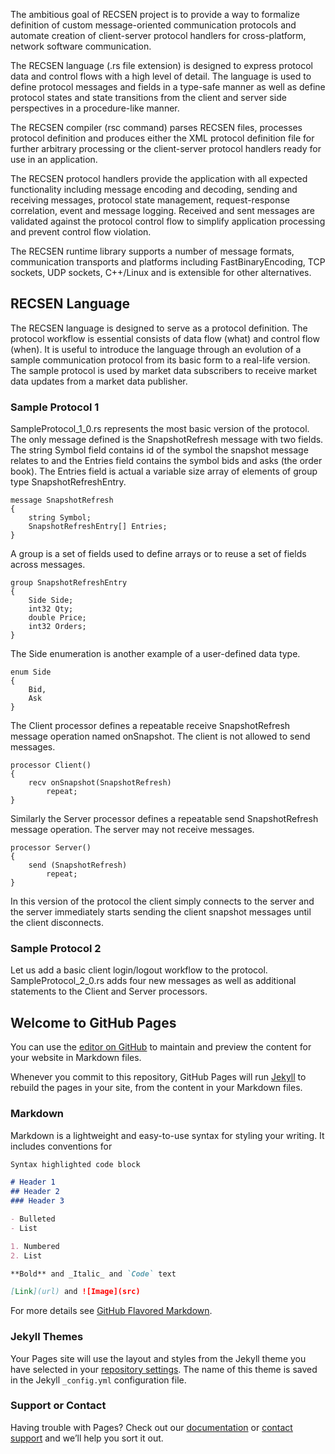 The ambitious goal of RECSEN project is to provide a way to formalize definition of custom message-oriented communication protocols and automate creation of client-server protocol handlers for cross-platform, network software communication.

The RECSEN language (.rs file extension) is designed to express protocol data and control flows with a high level of detail. The language is used to define protocol messages and fields in a type-safe manner as well as define protocol states and state transitions from the client and server side perspectives in a procedure-like manner.

The RECSEN compiler (rsc command) parses RECSEN files, processes protocol definition and produces either the XML protocol definition file for further arbitrary processing or the client-server protocol handlers ready for use in an application. 

The RECSEN protocol handlers provide the application with all expected functionality including message encoding and decoding, sending and receiving messages, protocol state management, request-response correlation, event and message logging. Received and sent messages are validated against the protocol control flow to simplify application processing and prevent control flow violation.

The RECSEN runtime library supports a number of message formats, communication transports and platforms including FastBinaryEncoding, TCP sockets, UDP sockets, C++/Linux and is extensible for other alternatives.

## RECSEN Language

The RECSEN language is designed to serve as a protocol definition. The protocol workflow is essential consists of data flow (what) and control flow (when). It is useful to introduce the language through an evolution of a sample communication protocol from its basic form to a real-life version. The sample protocol is used by market data subscribers to receive market data updates from a market data publisher.

### Sample Protocol 1

SampleProtocol_1_0.rs represents the most basic version of the protocol. The only message defined is the SnapshotRefresh message with two fields. The string Symbol field contains id of the symbol the snapshot message relates to and the Entries field contains the symbol bids and asks (the order book). The Entries field is actual a variable size array of elements of group type SnapshotRefreshEntry.

```
message SnapshotRefresh
{
    string Symbol;
    SnapshotRefreshEntry[] Entries;
}
```

A group is a set of fields used to define arrays or to reuse a set of fields across messages.

```
group SnapshotRefreshEntry
{
    Side Side;
    int32 Qty;
    double Price;
    int32 Orders;
}
```

The Side enumeration is another example of a user-defined data type.

```
enum Side
{
    Bid,
    Ask
}
```

The Client processor defines a repeatable receive SnapshotRefresh message operation named onSnapshot. The client is not allowed to send messages.

```
processor Client()
{
    recv onSnapshot(SnapshotRefresh)
        repeat;
}
```

Similarly the Server processor defines a repeatable send SnapshotRefresh message operation. The server may not receive messages.

```
processor Server()
{
    send (SnapshotRefresh)
        repeat;
}
```

In this version of the protocol the client simply connects to the server and the server immediately starts sending the client snapshot  messages until the client disconnects. 

### Sample Protocol 2

Let us add a basic client login/logout workflow to the protocol. SampleProtocol_2_0.rs adds four new messages as well as additional statements to the Client and Server processors. 


## Welcome to GitHub Pages

You can use the [editor on GitHub](https://github.com/ilya-kavalenka/recsen/edit/master/README.md) to maintain and preview the content for your website in Markdown files.

Whenever you commit to this repository, GitHub Pages will run [Jekyll](https://jekyllrb.com/) to rebuild the pages in your site, from the content in your Markdown files.


### Markdown

Markdown is a lightweight and easy-to-use syntax for styling your writing. It includes conventions for

```markdown
Syntax highlighted code block

# Header 1
## Header 2
### Header 3

- Bulleted
- List

1. Numbered
2. List

**Bold** and _Italic_ and `Code` text

[Link](url) and ![Image](src)
```

For more details see [GitHub Flavored Markdown](https://guides.github.com/features/mastering-markdown/).

### Jekyll Themes

Your Pages site will use the layout and styles from the Jekyll theme you have selected in your [repository settings](https://github.com/ilya-kavalenka/recsen/settings). The name of this theme is saved in the Jekyll `_config.yml` configuration file.

### Support or Contact

Having trouble with Pages? Check out our [documentation](https://help.github.com/categories/github-pages-basics/) or [contact support](https://github.com/contact) and we’ll help you sort it out.
